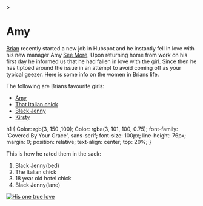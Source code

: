 <!DOCTYPE html>
<html>
<head>
<link <link href="style.css" type="text/css" rel="stylesheet">>
  <title> "Brians Wife" </title>
</head>
<body>
  <h1>Amy</h1>
  <p><a      href="https://www.facebook.com/brian.condon.77?ref=br_rs" target="_blank">Brian</a> recently started a new job in Hubspot and he instantly fell in love with his new manager Amy <a      href="https://twitter.com/Positively_Amy" target="_blank">See More</a>. Upon returning home from work on his first day he informed us that he had fallen in love with the girl. Since then he has tiptoed around the issue in an attempt to avoid coming off as your typical geezer. Here is some info on the women in Brians life.</p>
  
  <p>The following are Brians favourite girls:</p>
  <ul>
    <li><a      href="https://twitter.com/Positively_Amy" target="_blank">Amy</a></li>
    <li><a      href="https://www.facebook.com/valentina.grimoldi" target="_blank">That Italian chick</a></li>
    <li><a      href="https://www.facebook.com/jennifer.osaro" target="_blank">Black Jenny</a></li>
    <li><a      href="https://www.facebook.com/kirsty.mccaffrey1" target="_blank">Kirsty</a></li>
  </ul>
h1 {
  Color: rgb(3, 150 ,100);
  Color: rgba(3, 101, 100, 0.75);
  font-family: 'Covered By Your Grace', sans-serif;
  font-size: 100px;
  line-height: 76px;
  margin: 0;
  position: relative;
  text-align: center;
  top: 20%;
}
  <p>This is how he rated them in the sack:</p>
  <ol>
    <li>Black Jenny(bed)</li>
    <li>The Italian chick</li>
    <li>18 year old hotel chick</li>
    <li>Black Jenny(lane)</li>
  </ol>
   <a href="https://twitter.com/Positively_Amy" target="_blank"><img src="https://pbs.twimg.com/profile_images/771698543165865984/voEZQmu9_400x400.jpg" alt="His one true love" /></a>
  <!--The End -->
</body> 
</html>
